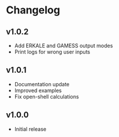 # Changelog

## v1.0.2

* Add ERKALE and GAMESS output modes
* Print logs for wrong user inputs

## v1.0.1

* Documentation update
* Improved examples
* Fix open-shell calculations

## v1.0.0

* Initial release
